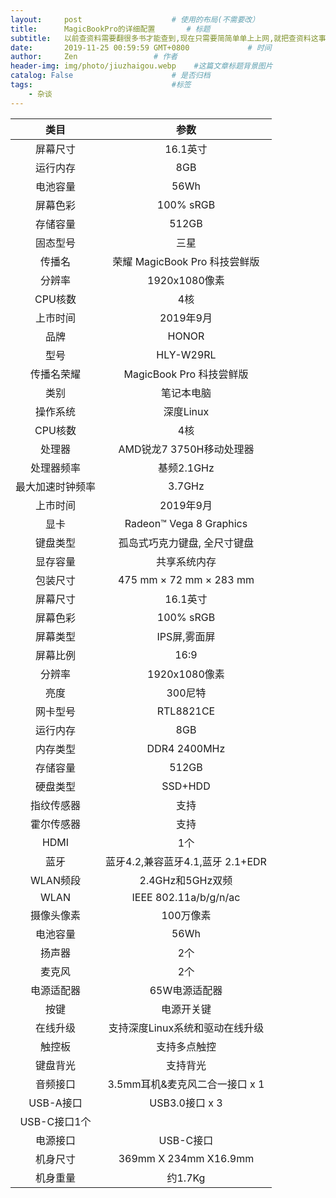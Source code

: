 ```yaml
---
layout:     post                    # 使用的布局(不需要改）
title:      MagicBookPro的详细配置       # 标题
subtitle:   以前查资料需要翻很多书才能查到,现在只需要简简单单上上网,就把查资料这事儿忘得一干二净了 #副标题
date:       2019-11-25 00:59:59 GMT+0800             # 时间
author:     Zen                 # 作者
header-img: img/photo/jiuzhaigou.webp    #这篇文章标题背景图片
catalog: False                      # 是否归档
tags:                               #标签
    - 杂谈
---
```


|类目|参数|
|:--:|:--:|
|屏幕尺寸|16.1英寸|
|运行内存|8GB|
|电池容量|56Wh|
|屏幕色彩|100% sRGB|
|存储容量|512GB|
|固态型号|三星|
|传播名|荣耀 MagicBook Pro 科技尝鲜版|
|分辨率|1920x1080像素|
|CPU核数|4核|
|上市时间|2019年9月|
|品牌|HONOR|
|型号|HLY-W29RL|
|传播名荣耀| MagicBook Pro 科技尝鲜版|
|类别|笔记本电脑|
|操作系统|深度Linux|
|CPU核数|4核|
|处理器|AMD锐龙7 3750H移动处理器|
|处理器频率|基频2.1GHz|
|最大加速时钟频率|3.7GHz|
|上市时间|2019年9月|
|显卡|Radeon™ Vega 8 Graphics|
|键盘类型|孤岛式巧克力键盘, 全尺寸键盘|
|显存容量|共享系统内存|
|包装尺寸|475 mm × 72 mm × 283 mm|
|屏幕尺寸|16.1英寸|
|屏幕色彩|100% sRGB|
|屏幕类型|IPS屏,雾面屏|
|屏幕比例|16:9|
|分辨率|1920x1080像素|
|亮度|300尼特|
|网卡型号|RTL8821CE|
|运行内存|8GB|
|内存类型|DDR4 2400MHz|
|存储容量|512GB|
|硬盘类型|SSD+HDD|
|指纹传感器|支持|
|霍尔传感器|支持|
|HDMI|1个|
|蓝牙|蓝牙4.2,兼容蓝牙4.1,蓝牙 2.1+EDR|
|WLAN频段|2.4GHz和5GHz双频|
|WLAN|IEEE 802.11a/b/g/n/ac|
|摄像头像素|100万像素|
|电池容量|56Wh|
|扬声器|2个|
|麦克风|2个|
|电源适配器|65W电源适配器|
|按键|电源开关键|
|在线升级|支持深度Linux系统和驱动在线升级|
|触控板|支持多点触控|
|键盘背光|支持背光|
|音频接口|3.5mm耳机&麦克风二合一接口 x 1|
|USB-A接口|USB3.0接口 x 3|
|USB-C接口1个|
|电源接口|USB-C接口|
|机身尺寸|369mm X 234mm X16.9mm|
|机身重量|约1.7Kg|
